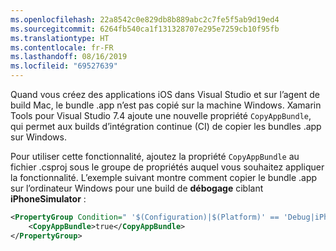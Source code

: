 ```yaml
---
ms.openlocfilehash: 22a8542c0e829db8b889abc2c7fe5f5ab9d19ed4
ms.sourcegitcommit: 6264fb540ca1f131328707e295e7259cb10f95fb
ms.translationtype: HT
ms.contentlocale: fr-FR
ms.lasthandoff: 08/16/2019
ms.locfileid: "69527639"
---
```


Quand vous créez des applications iOS dans Visual Studio et sur l’agent de build Mac, le bundle .app n’est pas copié sur la machine Windows. Xamarin Tools pour Visual Studio 7.4 ajoute une nouvelle propriété `CopyAppBundle`, qui permet aux builds d’intégration continue (CI) de copier les bundles .app sur Windows.

Pour utiliser cette fonctionnalité, ajoutez la propriété `CopyAppBundle` au fichier .csproj sous le groupe de propriétés auquel vous souhaitez appliquer la fonctionnalité. L’exemple suivant montre comment copier le bundle .app sur l’ordinateur Windows pour une build de **débogage** ciblant **iPhoneSimulator** :

```xml
<PropertyGroup Condition=" '$(Configuration)|$(Platform)' == 'Debug|iPhoneSimulator' ">
    <CopyAppBundle>true</CopyAppBundle>
</PropertyGroup>
```
